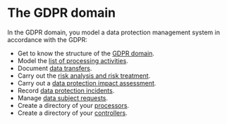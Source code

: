 <!-- © 2024 The Project Contributors - see AUTHORS.txt -->
# The GDPR domain

In the GDPR domain, you model a data protection management system in accordance with the GDPR:

- Get to know the structure of the [GDPR domain](./domain-ds-gvo-description).
- Model the [list of processing activities](./data-processing).
- Document [data transfers](./data-transfer).
- Carry out the [risk analysis and risk treatment](./risk-management).
- Carry out a [data protection impact assessment](./data-protection-impact-assessment).
- Record [data protection incidents](./data-privacy-incidents).
- Manage [data subject requests](./request-data-subjects).
- Create a directory of your [processors](./processors).
- Create a directory of your [controllers](./controllers).
